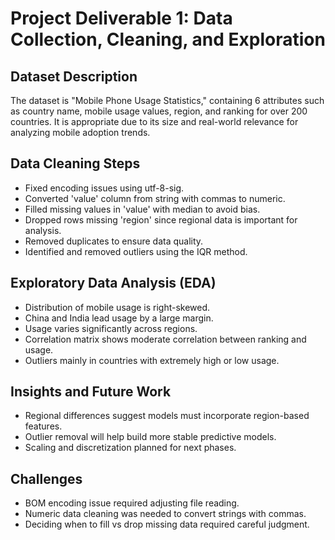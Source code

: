# Project Deliverable 1: Data Collection, Cleaning, and Exploration

## Dataset Description
The dataset is "Mobile Phone Usage Statistics," containing 6 attributes such as country name, mobile usage values, region, and ranking for over 200 countries. It is appropriate due to its size and real-world relevance for analyzing mobile adoption trends.

## Data Cleaning Steps
- Fixed encoding issues using utf-8-sig.
- Converted 'value' column from string with commas to numeric.
- Filled missing values in 'value' with median to avoid bias.
- Dropped rows missing 'region' since regional data is important for analysis.
- Removed duplicates to ensure data quality.
- Identified and removed outliers using the IQR method.

## Exploratory Data Analysis (EDA)
- Distribution of mobile usage is right-skewed.
- China and India lead usage by a large margin.
- Usage varies significantly across regions.
- Correlation matrix shows moderate correlation between ranking and usage.
- Outliers mainly in countries with extremely high or low usage.

## Insights and Future Work
- Regional differences suggest models must incorporate region-based features.
- Outlier removal will help build more stable predictive models.
- Scaling and discretization planned for next phases.

## Challenges
- BOM encoding issue required adjusting file reading.
- Numeric data cleaning was needed to convert strings with commas.
- Deciding when to fill vs drop missing data required careful judgment.

